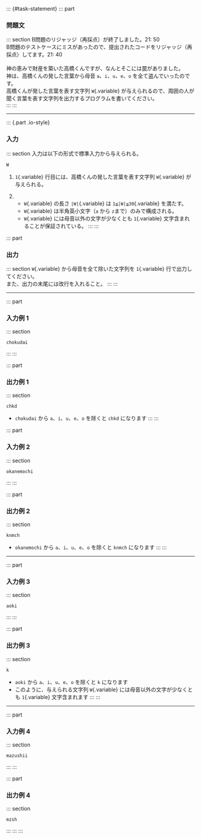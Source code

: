 ::: {#task-statement}
::: part
### 問題文

::: section
B問題のリジャッジ（再採点）が終了しました。21: 50\
B問題のテストケースにミスがあったので、提出されたコードをリジャッジ（再採点）してます。21:
40\
\
神の恵みで財産を築いた高橋くんですが、なんとそこには罠がありました。\
神は、高橋くんの発した言葉から母音 `a`、`i`、`u`、`e`、`o`
を全て盗んでいったのです。\
高橋くんが発した言葉を表す文字列 `W`{.variable}
が与えられるので、周囲の人が聞く言葉を表す文字列を出力するプログラムを書いてください。\
:::
:::

------------------------------------------------------------------------

::: {.part .io-style}
### 入力

::: section
入力は以下の形式で標準入力から与えられる。

    W

1.  `1`{.variable} 行目には、高橋くんの発した言葉を表す文字列
    `W`{.variable} が与えられる。

2.  -   `W`{.variable} の長さ `|W|`{.variable} は `1≦|W|≦30`{.variable}
        を満たす。
    -   `W`{.variable} は半角英小文字（`a` から
        `z`まで）のみで構成される。
    -   `W`{.variable} には母音以外の文字が少なくとも `1`{.variable}
        文字含まれることが保証されている。
:::
:::

::: part
### 出力

::: section
`W`{.variable} から母音を全て除いた文字列を `1`{.variable}
行で出力してください。\
また、出力の末尾には改行を入れること。
:::
:::

------------------------------------------------------------------------

::: part
### 入力例 1

::: section
``` {.prettyprint .linenums}
chokudai
```
:::
:::

::: part
### 出力例 1

::: section
``` {.prettyprint .linenums}
chkd
```

-   `chokudai` から `a`、`i`、`u`、`e`、`o` を除くと `chkd` になります
:::
:::

::: part
### 入力例 2

::: section
``` {.prettyprint .linenums}
okanemochi
```
:::
:::

::: part
### 出力例 2

::: section
``` {.prettyprint .linenums}
knmch
```

-   `okanemochi` から `a`、`i`、`u`、`e`、`o` を除くと `knmch`
    になります
:::
:::

------------------------------------------------------------------------

::: part
### 入力例 3

::: section
``` {.prettyprint .linenums}
aoki
```
:::
:::

::: part
### 出力例 3

::: section
``` {.prettyprint .linenums}
k
```

-   `aoki` から `a`、`i`、`u`、`e`、`o` を除くと `k` になります
-   このように、与えられる文字列 `W`{.variable}
    には母音以外の文字が少なくとも `1`{.variable} 文字含まれます
:::
:::

------------------------------------------------------------------------

::: part
### 入力例 4

::: section
``` {.prettyprint .linenums}
mazushii
```
:::
:::

::: part
### 出力例 4

::: section
``` {.prettyprint .linenums}
mzsh
```
:::
:::
:::
